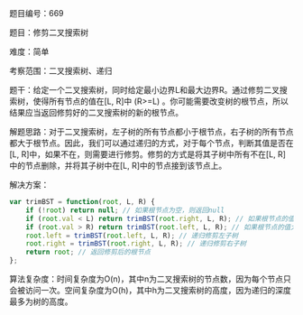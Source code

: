 题目编号：669

题目：修剪二叉搜索树

难度：简单

考察范围：二叉搜索树、递归

题干：给定一个二叉搜索树，同时给定最小边界L和最大边界R。通过修剪二叉搜索树，使得所有节点的值在[L, R]中 (R>=L) 。你可能需要改变树的根节点，所以结果应当返回修剪好的二叉搜索树的新的根节点。

解题思路：对于二叉搜索树，左子树的所有节点都小于根节点，右子树的所有节点都大于根节点。因此，我们可以通过递归的方式，对于每个节点，判断其值是否在[L, R]中，如果不在，则需要进行修剪。修剪的方式是将其子树中所有不在[L, R]中的节点删除，并将其子树中在[L, R]中的节点接到该节点上。

解决方案：

```javascript
var trimBST = function(root, L, R) {
    if (!root) return null; // 如果根节点为空，则返回null
    if (root.val < L) return trimBST(root.right, L, R); // 如果根节点的值小于L，则修剪右子树
    if (root.val > R) return trimBST(root.left, L, R); // 如果根节点的值大于R，则修剪左子树
    root.left = trimBST(root.left, L, R); // 递归修剪左子树
    root.right = trimBST(root.right, L, R); // 递归修剪右子树
    return root; // 返回修剪后的根节点
};
```

算法复杂度：时间复杂度为O(n)，其中n为二叉搜索树的节点数，因为每个节点只会被访问一次。空间复杂度为O(h)，其中h为二叉搜索树的高度，因为递归的深度最多为树的高度。